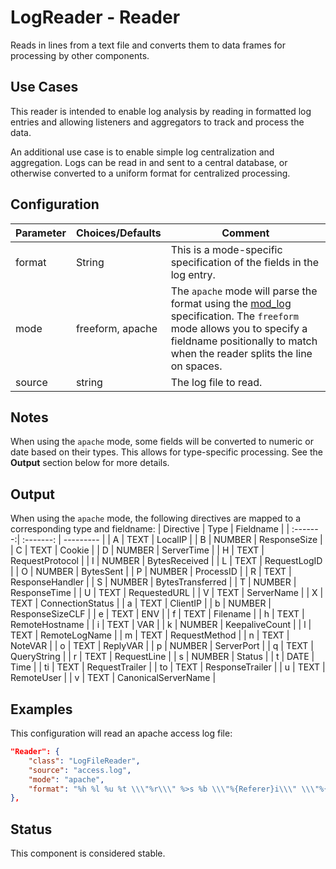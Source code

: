 # LogReader - Reader

Reads in lines from a text file and converts them to data frames for processing by other components.

## Use Cases

This reader is intended to enable log analysis by reading in formatted log entries and allowing listeners and aggregators to track and process the data.

An additional use case is to enable simple log centralization and aggregation. Logs can be read in and sent to a central database, or otherwise converted to a uniform format for centralized processing.

## Configuration

| Parameter | Choices/Defaults | Comment                                                      |
| --------- | ---------------- | ------------------------------------------------------------ |
| format    | String           | This is a mode-specific specification of the fields in the log entry. |
| mode      | freeform, apache | The `apache` mode will parse the format using the [mod_log](https://httpd.apache.org/docs/2.4/mod/mod_log_config.html) specification. The `freeform` mode allows you to specify a fieldname positionally to match when the reader splits the line on spaces. |
| source    | string           | The log file to read.                                        |

## Notes

When using the `apache` mode, some fields will be converted to numeric or date based on their types. This allows for type-specific processing. See the **Output** section below for more details.



## Output

When using the `apache` mode, the following directives are mapped to a corresponding  type and fieldname:
| Directive | Type | Fieldname |
| :-------:| :-------: | --------- |
| A | TEXT | LocalIP |
| B | NUMBER | ResponseSize |
| C | TEXT | Cookie |
| D | NUMBER | ServerTime |
| H | TEXT | RequestProtocol |
| I | NUMBER | BytesReceived |
| L | TEXT | RequestLogID |
| O | NUMBER | BytesSent |
| P | NUMBER | ProcessID |
| R | TEXT | ResponseHandler |
| S | NUMBER | BytesTransferred |
| T | NUMBER | ResponseTime |
| U | TEXT | RequestedURL |
| V | TEXT | ServerName |
| X | TEXT | ConnectionStatus |
| a | TEXT | ClientIP |
| b | NUMBER | ResponseSizeCLF |
| e | TEXT | ENV |
| f | TEXT | Filename |
| h | TEXT | RemoteHostname |
| i | TEXT | VAR |
| k | NUMBER | KeepaliveCount |
| l | TEXT | RemoteLogName |
| m | TEXT | RequestMethod |
| n | TEXT | NoteVAR |
| o | TEXT | ReplyVAR |
| p | NUMBER | ServerPort |
| q | TEXT | QueryString |
| r | TEXT | RequestLine |
| s | NUMBER | Status |
| t | DATE | Time |
| ti | TEXT | RequestTrailer |
| to | TEXT | ResponseTrailer |
| u | TEXT | RemoteUser |
| v | TEXT | CanonicalServerName |

## Examples

This configuration will read an apache access log file:

```json
"Reader": {
    "class": "LogFileReader", 
    "source": "access.log", 
    "mode": "apache", 
    "format": "%h %l %u %t \\\"%r\\\" %>s %b \\\"%{Referer}i\\\" \\\"%{User-Agent}i\\\" \\\"%{UNIQUE_ID}e\\\""
},
```

## Status

This component is considered stable.

